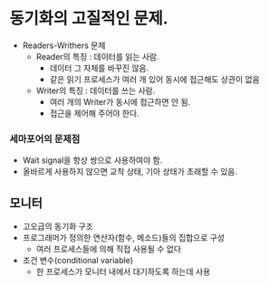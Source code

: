 # 동기화의 고질적인 문제.

- Readers-Writhers 문제
  - Reader의 특징 : 데이터를 읽는 사람.
    - 데이터 그 자체를 바꾸진 않음.
    - 같은 읽기 프로세스가 여러 개 있어 동시에 접근해도 상관이 없음
  - Writer의 특징 : 데이터를 쓰는 사람.
    - 여러 개의 Writer가 동시에 접근하면 안 됨.
    - 접근을 제어해 주어야 한다.

### 세마포어의 문제점
- Wait signal을 항상 쌍으로 사용하여야 함.
- 올바르게 사용하지 않으면 교착 상태, 기아 상태가 초래할 수 있음.

## 모니터
- 고오급의 동기화 구조
- 프로그래머가 정의한 연산자(함수, 메소드)들의 집합으로 구성
  - 여러 프로세스들에 의해 직접 사용될 수 없다
- 조건 변수(conditional variable)
  - 한 프로세스가 모니터 내에서 대기하도록 하는데 사용
